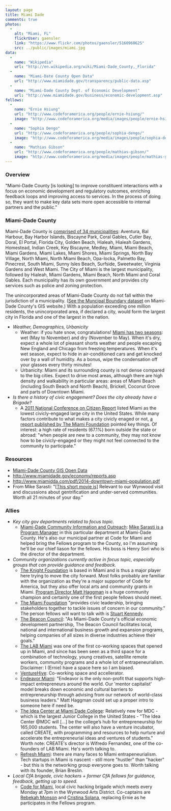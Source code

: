 ```yaml
---
layout: page
title: Miami Dade
comments: true
photos:
  -
    alt: "Miami, FL"
    flickrUser: gaensler
    link: "https://www.flickr.com/photos/gaensler/5160960625"
    src: ../public/images/miami.jpg
data:
  -
    name: "Wikipedia"
    url: "http://en.wikipedia.org/wiki/Miami-Dade_County,_Florida"
  -
    name: "Miami-Date County Open Data"
    url: "http://www.miamidade.gov/transparency/public-data.asp"
  -
    name: "Miami-Dade County Dept. of Economic Development"
    url: "http://www.miamidade.gov/business/economic-development.asp"
fellows:
  -
    name: "Ernie Hsiung"
    url: "http://www.codeforamerica.org/people/ernie-hsiung/"
    image: "http://www.codeforamerica.org/media/images/people/ernie-hsiung.jpg"
  -
    name: "Sophia Dengo"
    url: "http://www.codeforamerica.org/people/sophia-dengo/"
    image: "http://www.codeforamerica.org/media/images/people/sophia-dengo.jpg"
  -
    name: "Mathias Gibson"
    url: "http://www.codeforamerica.org/people/mathias-gibson/"
    image: "http://www.codeforamerica.org/media/images/people/mathias-gibson.jpg"
---
```


### Overview 

"Miami-Dade County [is looking] to improve constituent interactions with a focus on economic development and regulatory outcomes, enriching feedback loops and improving access to services. In the process of doing so, they want to make key data sets more open accessible to internal partners and the public."

### Miami-Dade County

Miami-Dade County is [comprised of 34 municipalities](http://www.miamidade.gov/info/library/at-a-glance.pdf): Aventura, Bal Harbour, Bay Harbor Islands, Biscayne Park, Coral Gables, Cutler Bay, Doral, El Portal, Florida City, Golden Beach, Hialeah, Hialeah Gardens, Homestead, Indian Creek, Key Biscayne, Medley, Miami, Miami Beach, Miami Gardens, Miami Lakes, Miami Shores, Miami Springs, North Bay Village, North Miami, North Miami Beach, Opa-locka, Palmetto Bay, Pinecrest, South Miami, Sunny Isles Beach, Surfside, Sweetwater, Virginia Gardens and West Miami. The City of Miami is the largest municipality, followed by Hialeah, Miami Gardens, Miami Beach, North Miami and Coral Gables. Each municipality has its own government and provides city services such as police and zoning protection.

The unincorporated areas of Miami-Dade County do not fall within the jurisdiction of a municipality. ([See the Muncipal Boundary dataset](http://gis.mdc.opendata.arcgis.com/datasets/4e13f5bcf55d401b85ab85b90495ba50_0?geometry=-81.218%2C25.382%2C-79.241%2C26.039) on Miami-Dade County's GIS website.) With a population exceeding one million residents, the unincorporated area, if declared a city, would form the largest city in Florida and one of the largest in the nation.

* _Weather, Demographics, Urbanicity_
  * Weather: if you hate snow, congratulations! [Miami has two seasons](http://en.wikipedia.org/wiki/Miami#Climate): wet (May to November) and dry (November to May). When it's dry, expect a whole lot of pleasant shorts weather and people escaping New England and Chicago from freezing temperatures. When it's wet season, expect to hide in air-conditioned cars and get knocked over by a wall of humidity. As a bonus, wipe the condensation off your glasses every thirty minutes!
  * Urbanicity: Miami and its surrounding county is not dense compared to the big cities. Expect to drive most areas, although there are high density and walkability in particular areas: areas of Miami Beach (including South Beach and North Beach), Brickell, Coconut Grove and parts of Downtown Miami.
* _Is there a history of civic engagement? Does the city already have a Brigade?_
  * A [2011 National Conference on Citizen Report](http://www.bobgrahamcenter.ufl.edu/sites/default/files/minn._miami_report.pdf) listed Miami as the lowest civicly-engaged large city in the United States. While many factors contribute to what makes a city civicly enaged or not, [a report published by The Miami Foundation](http://ourmiami.org/stories/civic-participation/) pointed key things. Of interest: a high rate of residents (67.1%) born outside the state or abroad: "when people are new to a community, they may not know how to be civicly-engaged or they might not feel connected to the community to participate."


### Resources

* [Miami-Dade County GIS Open Data](http://gis.mdc.opendata.arcgis.com/)
* http://www.miamidade.gov/economy/reports.asp
* http://www.miamidda.com/pdf/2014-downtown-miami-population.pdf
* From Mike Sarasti: "[[This short movie is](http://blogs.miaminewtimes.com/cultist/2014/11/right_to_wynwood_shows_some_truth_about_miamis_favorite_art_district_watch_it_here.php)] Relevant to our Wynwood visit and discussions about gentrification and under-served communities. Worth all 21 minutes of your day."

### Allies


* _Key city gov departments related to focus topic._
  * [Miami-Dade Community Information and Outreach](http://www.miamidade.gov/information/): [Mike Sarasti is a Program Manager](http://305biz.org/2014/09/29/mike-sarasti-on-open-data-fall-2014/) in this particular department at Miami-Dade County. He's also our municipal partner at Code for Miami and helped bring the Fellows program to the County, so I'm assuming he'll be our chief liason for the fellows. His boss is Henry Sori who is the director of the department.  
* _Community organizations currently active in focus topic, especially groups that can provide guidance and feedback._
  * [The Knight Foundation](http://www.knightfoundation.org/) is based in Miami and is thus a major player here trying to move the city forward. Most folks probably are familiar with the organization as they're a major supporter of Code for America, but they also offer local arts and community grants in Miami. [Program Director Matt Haggman](http://www.knightfoundation.org/staff/matt-haggman/) is a huge community champion and certainly one of the first people fellows should meet.
  * [The Miami Foundation](http://www.knightfoundation.org/) "provides civic leadership, bringing stakeholders together to tackle issues of concern in our community." The person fellows will want to talk with is [Stuart Kennedy](http://miamifoundation.org/page.aspx?pid=620).
  * [The Beacon Council](http://www.beaconcouncil.com/): "As Miami-Dade County's official economic development partnership, The Beacon Council facilitates local, national and international business growth and expansion programs, helping companies of all sizes in diverse industries achieve their goals."
  * [The LAB Miami](http://thelabmiami.com/) was one of the first co-working spaces that opened up in Miami, and since has been seen as a third space for a combination of technology, young creatives, satellite remote workers, community programs and a whole lot of entrapeneurialism. Disclaimer: I (Ernie) have a space here so I am biased.
  * [VentureHive](http://www.venturehive.co/): Co-working space and accellerator. 
  * [Endeavor Miami](http://www.endeavormiami.org/): "Endeavor is the only non-profit that supports high-impact entrepreneurs around the world. Our 'mentor capitalist' model breaks down economic and cultural barriers to entrepreneurship through advising from our network of world-class business leaders." Matt Haggman could set up a proper intro to someone here if need be.
  * [The Idea Center at Miami Dade College](http://www.theideacenter.co/): Relatively new for MDC - which is the largest Junior College in the United States - "The Idea Center @MDC will [...] be the college’s hub for entrepreneurship for 165,000 students. The center will also have a venture incubator, called CREATE, with programming and resources to help nurture and accelerate the entrepreneurial ideas and ventures of students." Worth note: CREATE's director is Wifredo Fernandez, one of the co-founders of LAB Miami. He's worth talking to.
  * [Refresh Miami](www.refreshmiami.com): there are many faces to Miami entrapeneurialism. Tech startups in Miami is nascent - still more "hustler" than "hacker" - but this is the networking group everyone goes to. Worth talking with its founder, Brian Breslin.
* _Local CfA brigade, civic hackers + former CfA fellows for guidance, feedback, getting up to speed._
  * [Code for Miami](http://www.codeformiami.org), local civic hacking brigade which meets every Monday at 7pm in the Wynwood Arts District. Co-captains are [Rebekah Monson](http://www.twitter.com/rsm) and [Cristina Solana](https://twitter.com/nightshiftc), replacing Ernie as he participates in the Fellows program.
